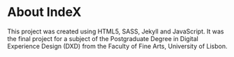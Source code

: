 # About IndeX
This project was created using HTML5, SASS, Jekyll and JavaScript.
It was the final project for a subject of the Postgraduate Degree in Digital Experience Design (DXD) from the Faculty of Fine Arts, University of Lisbon.